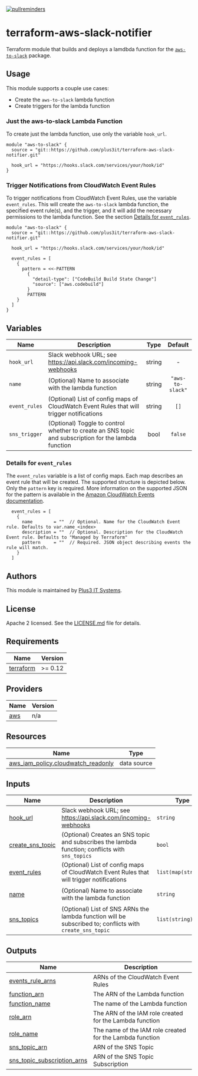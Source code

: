 [![pullreminders](https://pullreminders.com/badge.svg)](https://pullreminders.com?ref=badge)

# terraform-aws-slack-notifier

Terraform module that builds and deploys a lamdbda function for the
[`aws-to-slack`][aws-to-slack] package.

[aws-to-slack]: https://github.com/arabold/aws-to-slack

## Usage

This module supports a couple use cases:

* Create the `aws-to-slack` lambda function
* Create triggers for the lambda function

### Just the aws-to-slack Lambda Function

To create just the lambda function, use only the variable `hook_url`.

```hcl
module "aws-to-slack" {
  source = "git::https://github.com/plus3it/terraform-aws-slack-notifier.git"

  hook_url = "https://hooks.slack.com/services/your/hook/id"
}
```

### Trigger Notifications from CloudWatch Event Rules

To trigger notifications from CloudWatch Event Rules, use the variable
`event_rules`. This will create the `aws-to-slack` lambda function, the
specified event rule(s), and the trigger, and it will add the necessary
permissions to the lambda function. See the section [Details for `event_rules`](#details-for-event_rules).

```hcl
module "aws-to-slack" {
  source = "git::https://github.com/plus3it/terraform-aws-slack-notifier.git"

  hook_url = "https://hooks.slack.com/services/your/hook/id"

  event_rules = [
    {
      pattern = <<-PATTERN
        {
          "detail-type": ["CodeBuild Build State Change"]
          "source": ["aws.codebuild"]
        }
        PATTERN
    }
  ]
}
```

## Variables

| Name | Description | Type | Default |
|------|-------------|:----:|:-------:|
| `hook_url` | Slack webhook URL; see <https://api.slack.com/incoming-webhooks> | string | - |
| `name` | (Optional) Name to associate with the lambda function | string | `"aws-to-slack"` |
| `event_rules` | (Optional) List of config maps of CloudWatch Event Rules that will trigger notifications | string | `[]` |
| `sns_trigger` | (Optional) Toggle to control whether to create an SNS topic and subscription for the lambda function | bool | `false` |

### Details for `event_rules`

The `event_rules` variable is a list of config maps. Each map describes an
event rule that will be created. The supported structure is depicted below.
Only the `pattern` key is required. More information on the supported JSON
for the pattern is available in the [Amazon CloudWatch Events documentation][cloudwatch-docs].

[cloudwatch-docs]: https://docs.aws.amazon.com/AmazonCloudWatch/latest/events/CloudWatchEventsandEventPatterns.html

```hcl
  event_rules = [
    {
      name        = ""  // Optional. Name for the CloudWatch Event rule. Defaults to var.name_<index>
      description = ""  // Optional. Description for the CloudWatch Event rule. Defaults to "Managed by Terraform"
      pattern     = ""  // Required. JSON object describing events the rule will match.
    }
  ]
```

## Authors

This module is maintained by [Plus3 IT Systems](https://github.com/plus3it).

## License

Apache 2 licensed. See the [LICENSE.md](LICENSE.md) file for details.

<!-- BEGIN TFDOCS -->
## Requirements

| Name | Version |
|------|---------|
| <a name="requirement_terraform"></a> [terraform](#requirement\_terraform) | >= 0.12 |

## Providers

| Name | Version |
|------|---------|
| <a name="provider_aws"></a> [aws](#provider\_aws) | n/a |

## Resources

| Name | Type |
|------|------|
| [aws_iam_policy.cloudwatch_readonly](https://registry.terraform.io/providers/hashicorp/aws/latest/docs/data-sources/iam_policy) | data source |

## Inputs

| Name | Description | Type | Default | Required |
|------|-------------|------|---------|:--------:|
| <a name="input_hook_url"></a> [hook\_url](#input\_hook\_url) | Slack webhook URL; see <https://api.slack.com/incoming-webhooks> | `string` | n/a | yes |
| <a name="input_create_sns_topic"></a> [create\_sns\_topic](#input\_create\_sns\_topic) | (Optional) Creates an SNS topic and subscribes the lambda function; conflicts with `sns_topics` | `bool` | `false` | no |
| <a name="input_event_rules"></a> [event\_rules](#input\_event\_rules) | (Optional) List of config maps of CloudWatch Event Rules that will trigger notifications | `list(map(string))` | `[]` | no |
| <a name="input_name"></a> [name](#input\_name) | (Optional) Name to associate with the lambda function | `string` | `"aws-to-slack"` | no |
| <a name="input_sns_topics"></a> [sns\_topics](#input\_sns\_topics) | (Optional) List of SNS ARNs the lambda function will be subscribed to; conflicts with `create_sns_topic` | `list(string)` | `[]` | no |

## Outputs

| Name | Description |
|------|-------------|
| <a name="output_events_rule_arns"></a> [events\_rule\_arns](#output\_events\_rule\_arns) | ARNs of the CloudWatch Event Rules |
| <a name="output_function_arn"></a> [function\_arn](#output\_function\_arn) | The ARN of the Lambda function |
| <a name="output_function_name"></a> [function\_name](#output\_function\_name) | The name of the Lambda function |
| <a name="output_role_arn"></a> [role\_arn](#output\_role\_arn) | The ARN of the IAM role created for the Lambda function |
| <a name="output_role_name"></a> [role\_name](#output\_role\_name) | The name of the IAM role created for the Lambda function |
| <a name="output_sns_topic_arn"></a> [sns\_topic\_arn](#output\_sns\_topic\_arn) | ARN of the SNS Topic |
| <a name="output_sns_topic_subscription_arns"></a> [sns\_topic\_subscription\_arns](#output\_sns\_topic\_subscription\_arns) | ARN of the SNS Topic Subscription |

<!-- END TFDOCS -->
